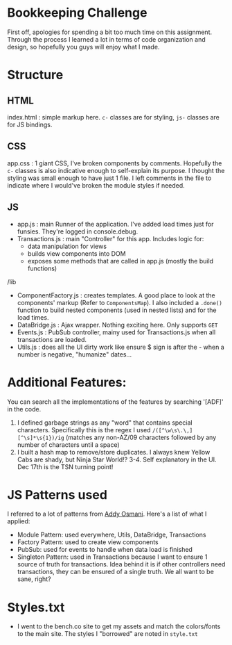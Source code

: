 # Bookkeeping Challenge

First off, apologies for spending a bit too much time on this assignment. Through the process I learned a lot in terms of code organization and design, so hopefully you guys will enjoy what I made.

# Structure
## HTML
index.html : simple markup here. `c-` classes are for styling, `js-` classes are for JS bindings.

## CSS
app.css : 1 giant CSS, I've broken components by comments. Hopefully the `c-` classes is also indicative enough to self-explain its purpose. I thought the styling was small enough to have just 1 file. I left comments in the file to indicate where I would've broken the module styles if needed.

## JS
- app.js : main Runner of the application. I've added load times just for funsies. They're logged in console.debug.
- Transactions.js : main "Controller" for this app. Includes logic for: 
    - data manipulation for views
    - builds view components into DOM
    - exposes some methods that are called in app.js (mostly the build functions)

/lib
- ComponentFactory.js : creates templates. A good place to look at the components' markup (Refer to `ComponentsMap`). I also included a `.done()` function to build nested components (used in nested lists) and for the load times.
- DataBridge.js : Ajax wrapper. Nothing exciting here. Only supports `GET`
- Events.js : PubSub controller, mainy used for Transactions.js when all transactions are loaded.
- Utils.js : does all the UI dirty work like ensure $ sign is after the - when a number is negative, "humanize" dates...

# Additional Features:
You can search all the implementations of the features by searching '[ADF]' in the code.

1. I defined garbage strings as any "word" that contains special characters. Specifically this is the regex I used `/([^\w\s\.\,][^\s]*\s{1})/ig` (matches any non-AZ/09 characters followed by any number of characters until a space)
2. I built a hash map to remove/store duplicates. I always knew Yellow Cabs are shady, but Ninja Star World!?
3-4. Self explanatory in the UI. Dec 17th is the TSN turning point!

# JS Patterns used
I referred to a lot of patterns from [Addy Osmani](https://addyosmani.com/resources/essentialjsdesignpatterns/book/#modulepatternjavascript). Here's a list of what I applied:
- Module Pattern: used everywhere, Utils, DataBridge, Transactions
- Factory Pattern: used to create view components
- PubSub: used for events to handle when data load is finished
- Singleton Pattern: used in Transactions because I want to ensure 1 source of truth for transactions. Idea behind it is if other controllers need transactions, they can be ensured of a single truth. We all want to be sane, right?

# Styles.txt
- I went to the bench.co site to get my assets and match the colors/fonts to the main site. The styles I "borrowed" are noted in `style.txt`
